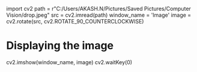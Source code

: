import cv2
path = r"C:/Users/AKASH.N/Pictures/Saved Pictures/Computer Vision/drop.jpeg"
src = cv2.imread(path)
window_name = 'Image'
image = cv2.rotate(src, cv2.ROTATE_90_COUNTERCLOCKWISE)
# Displaying the image
cv2.imshow(window_name, image)
cv2.waitKey(0)

